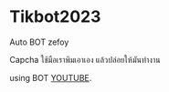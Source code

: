 # Tikbot2023
Auto BOT zefoy

Capcha ใช้มือเราพิมเอาเอง แล้วปล่อยให้มันทำงาน

using BOT [YOUTUBE]([https://pages.github.com/](https://youtu.be/xOM9BO26qb4)).
